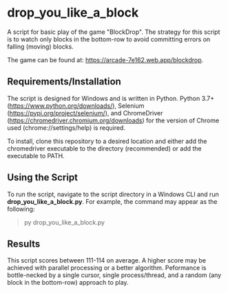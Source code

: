 # drop_you_like_a_block
A script for basic play of the game "BlockDrop". The strategy for this script is to watch only blocks in the bottom-row to avoid committing errors on falling (moving) blocks.

The game can be found at: https://arcade-7e162.web.app/blockdrop.


## Requirements/Installation
The script is designed for Windows and is written in Python. Python 3.7+ (https://www.python.org/downloads/), Selenium (https://pypi.org/project/selenium/), and ChromeDriver (https://chromedriver.chromium.org/downloads) for the version of Chrome used (chrome://settings/help) is required.

To install, clone this repository to a desired location and either add the chromedriver executable to the directory (recommended) or add the executable to PATH.


## Using the Script
To run the script, navigate to the script directory in a Windows CLI and run __drop_you_like_a_block.py__. For example, the command may appear as the following:

> py drop_you_like_a_block.py


## Results
This script scores between 111-114 on average. A higher score may be achieved with parallel processing or a better algorithm.
Peformance is bottle-necked by a single cursor, single process/thread, and a random (any block in the bottom-row) approach to play.





